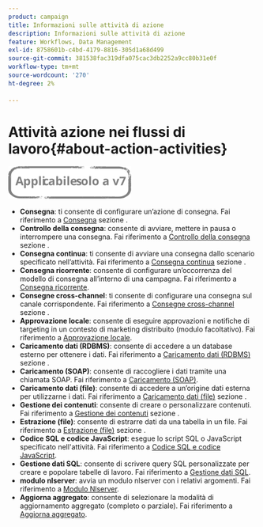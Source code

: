 ```yaml
---
product: campaign
title: Informazioni sulle attività di azione
description: Informazioni sulle attività di azione
feature: Workflows, Data Management
exl-id: 8758601b-c4bd-4179-8816-305d1a68d499
source-git-commit: 381538fac319dfa075cac3db2252a9cc80b31e0f
workflow-type: tm+mt
source-wordcount: '270'
ht-degree: 2%

---
```


# Attività azione nei flussi di lavoro{#about-action-activities}

![](../../assets/v7-only.svg)

* **Consegna**: ti consente di configurare un’azione di consegna. Fai riferimento a [Consegna](delivery.md) sezione .
* **Controllo della consegna**: consente di avviare, mettere in pausa o interrompere una consegna. Fai riferimento a [Controllo della consegna](delivery-control.md) sezione .
* **Consegna continua**: ti consente di avviare una consegna dallo scenario specificato nell’attività. Fai riferimento a [Consegna continua](continuous-delivery.md) sezione .
* **Consegna ricorrente**: consente di configurare un’occorrenza del modello di consegna all’interno di una campagna. Fai riferimento a [Consegna ricorrente](recurring-delivery.md).
* **Consegne cross-channel**: ti consente di configurare una consegna sul canale corrispondente. Fai riferimento a [Consegne cross-channel](cross-channel-deliveries.md) sezione .
* **Approvazione locale**: consente di eseguire approvazioni e notifiche di targeting in un contesto di marketing distribuito (modulo facoltativo). Fai riferimento a [Approvazione locale](local-approval.md).
* **Caricamento dati (RDBMS)**: consente di accedere a un database esterno per ottenere i dati. Fai riferimento a [Caricamento dati (RDBMS)](data-loading--rdbms-.md) sezione .
* **Caricamento (SOAP)**: consente di raccogliere i dati tramite una chiamata SOAP. Fai riferimento a [Caricamento (SOAP)](loading--soap-.md).
* **Caricamento dati (file)**: consente di accedere a un’origine dati esterna per utilizzarne i dati. Fai riferimento a [Caricamento dati (file)](data-loading--file-.md) sezione .
* **Gestione dei contenuti**: consente di creare o personalizzare contenuti. Fai riferimento a [Gestione dei contenuti](content-management.md) sezione .
* **Estrazione (file)**: consente di estrarre dati da una tabella in un file. Fai riferimento a [Estrazione (file)](extraction--file-.md) sezione .
* **Codice SQL e codice JavaScript**: esegue lo script SQL o JavaScript specificato nell&#39;attività. Fai riferimento a [Codice SQL e codice JavaScript](sql-code-and-javascript-code.md).
* **Gestione dati SQL**: consente di scrivere query SQL personalizzate per creare e popolare tabelle di lavoro. Fai riferimento a [Gestione dati SQL](sql-data-management.md).
* **modulo nlserver**: avvia un modulo nlserver con i relativi argomenti. Fai riferimento a [Modulo Nlserver](nlserver-module.md).
* **Aggiorna aggregato**: consente di selezionare la modalità di aggiornamento aggregato (completo o parziale). Fai riferimento a [Aggiorna aggregato](update-aggregate.md).
